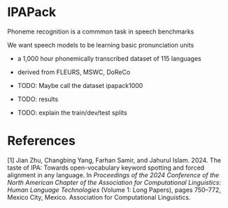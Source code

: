 # IPAPack

Phoneme recognition is a commmon task in speech benchmarks

We want speech models to be learning basic pronunciation units


* a 1,000 hour phonemically transcribed dataset of 115 languages
* derived from FLEURS, MSWC, DoReCo

* TODO: Maybe call the dataset ipapack1000
* TODO: results
* TODO: explain the train/dev/test splits


# References

[1] Jian Zhu, Changbing Yang, Farhan Samir, and Jahurul Islam. 2024. The taste of IPA: Towards open-vocabulary keyword spotting and forced alignment in any language. In *Proceedings of the 2024 Conference of the North American Chapter of the Association for Computational Linguistics: Human Language Technologies* (Volume 1: Long Papers), pages 750–772, Mexico City, Mexico. Association for Computational Linguistics.
